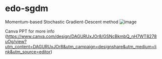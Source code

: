 # edo-sgdm
Momentum-based Stochastic Gradient-Descent method
![image](https://github.com/user-attachments/assets/f5b9da7b-55ad-476e-adf8-eacdd0b84ddb)

Canva PPT for more info (https://www.canva.com/design/DAGURUxJOr8/GSNcBkmbQ_nH7WT8278uOg/view?utm_content=DAGURUxJOr8&utm_campaign=designshare&utm_medium=link&utm_source=editor)
